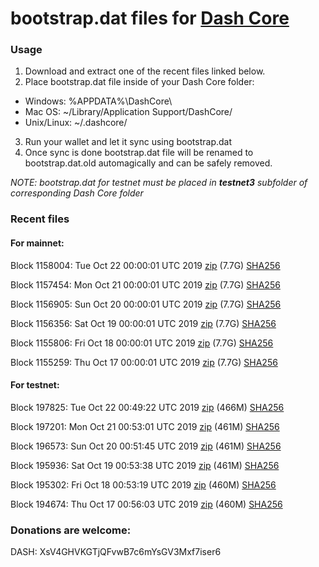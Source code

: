 # bootstrap.dat files for [Dash Core](https://www.dash.org)

### Usage

1. Download and extract one of the recent files linked below.
2. Place bootstrap.dat file inside of your Dash Core folder:
 - Windows: %APPDATA%\DashCore\
 - Mac OS: ~/Library/Application Support/DashCore/
 - Unix/Linux: ~/.dashcore/
3. Run your wallet and let it sync using bootstrap.dat
4. Once sync is done bootstrap.dat file will be renamed to bootstrap.dat.old automagically and can be safely removed.

_NOTE: bootstrap.dat for testnet must be placed in **testnet3** subfolder of corresponding Dash Core folder_

### Recent files

#### For mainnet:

Block 1158004: Tue Oct 22 00:00:01 UTC 2019 [zip](https://dash-bootstrap.ams3.digitaloceanspaces.com/mainnet/2019-10-22/bootstrap.dat.zip) (7.7G) [SHA256](https://dash-bootstrap.ams3.digitaloceanspaces.com/mainnet/2019-10-22/sha256.txt)

Block 1157454: Mon Oct 21 00:00:01 UTC 2019 [zip](https://dash-bootstrap.ams3.digitaloceanspaces.com/mainnet/2019-10-21/bootstrap.dat.zip) (7.7G) [SHA256](https://dash-bootstrap.ams3.digitaloceanspaces.com/mainnet/2019-10-21/sha256.txt)

Block 1156905: Sun Oct 20 00:00:01 UTC 2019 [zip](https://dash-bootstrap.ams3.digitaloceanspaces.com/mainnet/2019-10-20/bootstrap.dat.zip) (7.7G) [SHA256](https://dash-bootstrap.ams3.digitaloceanspaces.com/mainnet/2019-10-20/sha256.txt)

Block 1156356: Sat Oct 19 00:00:01 UTC 2019 [zip](https://dash-bootstrap.ams3.digitaloceanspaces.com/mainnet/2019-10-19/bootstrap.dat.zip) (7.7G) [SHA256](https://dash-bootstrap.ams3.digitaloceanspaces.com/mainnet/2019-10-19/sha256.txt)

Block 1155806: Fri Oct 18 00:00:01 UTC 2019 [zip](https://dash-bootstrap.ams3.digitaloceanspaces.com/mainnet/2019-10-18/bootstrap.dat.zip) (7.7G) [SHA256](https://dash-bootstrap.ams3.digitaloceanspaces.com/mainnet/2019-10-18/sha256.txt)

Block 1155259: Thu Oct 17 00:00:01 UTC 2019 [zip](https://dash-bootstrap.ams3.digitaloceanspaces.com/mainnet/2019-10-17/bootstrap.dat.zip) (7.7G) [SHA256](https://dash-bootstrap.ams3.digitaloceanspaces.com/mainnet/2019-10-17/sha256.txt)


#### For testnet:

Block 197825: Tue Oct 22 00:49:22 UTC 2019 [zip](https://dash-bootstrap.ams3.digitaloceanspaces.com/testnet/2019-10-22/bootstrap.dat.zip) (466M) [SHA256](https://dash-bootstrap.ams3.digitaloceanspaces.com/testnet/2019-10-22/sha256.txt)

Block 197201: Mon Oct 21 00:53:01 UTC 2019 [zip](https://dash-bootstrap.ams3.digitaloceanspaces.com/testnet/2019-10-21/bootstrap.dat.zip) (461M) [SHA256](https://dash-bootstrap.ams3.digitaloceanspaces.com/testnet/2019-10-21/sha256.txt)

Block 196573: Sun Oct 20 00:51:45 UTC 2019 [zip](https://dash-bootstrap.ams3.digitaloceanspaces.com/testnet/2019-10-20/bootstrap.dat.zip) (461M) [SHA256](https://dash-bootstrap.ams3.digitaloceanspaces.com/testnet/2019-10-20/sha256.txt)

Block 195936: Sat Oct 19 00:53:38 UTC 2019 [zip](https://dash-bootstrap.ams3.digitaloceanspaces.com/testnet/2019-10-19/bootstrap.dat.zip) (461M) [SHA256](https://dash-bootstrap.ams3.digitaloceanspaces.com/testnet/2019-10-19/sha256.txt)

Block 195302: Fri Oct 18 00:53:19 UTC 2019 [zip](https://dash-bootstrap.ams3.digitaloceanspaces.com/testnet/2019-10-18/bootstrap.dat.zip) (460M) [SHA256](https://dash-bootstrap.ams3.digitaloceanspaces.com/testnet/2019-10-18/sha256.txt)

Block 194674: Thu Oct 17 00:56:03 UTC 2019 [zip](https://dash-bootstrap.ams3.digitaloceanspaces.com/testnet/2019-10-17/bootstrap.dat.zip) (460M) [SHA256](https://dash-bootstrap.ams3.digitaloceanspaces.com/testnet/2019-10-17/sha256.txt)


### Donations are welcome:

DASH: XsV4GHVKGTjQFvwB7c6mYsGV3Mxf7iser6
